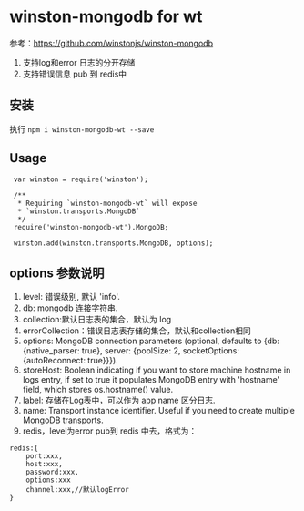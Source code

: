 # winston-mongodb for wt

参考：https://github.com/winstonjs/winston-mongodb

1. 支持log和error 日志的分开存储
2. 支持错误信息 pub 到 redis中

## 安装

执行 `npm i winston-mongodb-wt --save`

## Usage
 ```
  var winston = require('winston');

  /**
   * Requiring `winston-mongodb-wt` will expose
   * `winston.transports.MongoDB`
   */
  require('winston-mongodb-wt').MongoDB;

  winston.add(winston.transports.MongoDB, options);
```

## options 参数说明

1. level: 错误级别, 默认 'info'.
1. db: mongodb 连接字符串.
1. collection:默认日志表的集合，默认为 log
1. errorCollection：错误日志表存储的集合，默认和collection相同
1. options: MongoDB connection parameters (optional, defaults to {db: {native_parser: true}, server: {poolSize: 2, socketOptions: {autoReconnect: true}}}).
1. storeHost: Boolean indicating if you want to store machine hostname in logs entry, if set to true it populates MongoDB entry with 'hostname' field, which stores os.hostname() value.
1. label: 存储在Log表中，可以作为 app name 区分日志.
1. name: Transport instance identifier. Useful if you need to create multiple MongoDB transports.
1. redis，level为error pub到 redis 中去，格式为：
```
redis:{
    port:xxx,
    host:xxx,
    password:xxx,
    options:xxx
    channel:xxx,//默认logError
}
```
